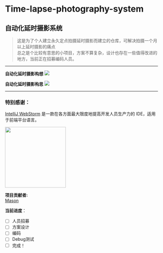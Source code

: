 # Time-lapse-photography-system
## 自动化延时摄影系统  
>这是为了个人建立永久定点拍摄延时摄影而建立的仓库，可解决拍摄一个月以上延时摄影的痛点  
> 总之是个比较有意思的小项目，方案不算复杂，设计也存在一些值得改进的地方，当前正在招募编码人员。

***
**自动化延时摄影构想**
<img src="https://School-of-Website-Engineering.github.io/Time-lapse-photography-system/IMG/自动化延时摄影构想.png">

**自动化延时摄影构思**
<img src="https://School-of-Website-Engineering.github.io/Time-lapse-photography-system/IMG/自动化延时摄影构思.png">


*** 
### 特别感谢：  
[IntelliJ WebStorm](https://zh.wikipedia.org/zh-hans/IntelliJ_IDEA) 是一款在各方面最大限度地提高开发人员生产力的 IDE，适用于前端平台语言。

<img src="https://resources.jetbrains.com/storage/products/company/brand/logos/WebStorm_icon.png?_gl=1*10616q8*_ga*MTEwMzE4MDQwOS4xNjU0NzQ0NjIw*_ga_9J976DJZ68*MTY1NTA5NzcyOC4yLjEuMTY1NTA5ODE3Ni42MA..&_ga=2.237879491.294686240.1655097729-1103180409.1654744620" width="200"/>

**项目贡献者:**  
[Mason](https://github.com/mason369)

**当前进度**：
- [ ] 人员招募
- [ ] 方案设计
- [ ] 编码
- [ ] Debug测试
- [ ] 完成！
